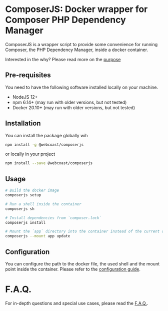 # ComposerJS: Docker wrapper for Composer PHP Dependency Manager
ComposerJS is a wrapper script to provide some convenience for running Composer, the PHP Dependency Manager,
inside a docker container.

Interested in the why? Please read more on the [purpose](docs/purpose.md)

## Pre-requisites
You need to have the following software installed locally on your machine.
* NodeJS 12+
* npm 6.14+ (may run with older versions, but not tested)
* Docker 20.10+ (may run with older versions, but not tested)

## Installation
You can install the package globally wih
```sh
npm install -g @webcoast/composerjs
```
or locally in your project
```sh
npm install --save @webcoast/composerjs
```

## Usage
```sh
# Build the docker image
composerjs setup

# Run a shell inside the container
composerjs sh

# Install dependencies from `composer.lock`
composerjs install

# Mount the `app` directory into the container instead of the current directory.
composerjs --mount app update
```

## Configuration
You can configure the path to the docker file, the used shell and the mount point inside the container.
Please refer to the [configuration guide](docs/configuration.md).

# F.A.Q.
For in-depth questions and special use cases, please read the [F.A.Q.](docs/faq.md).
